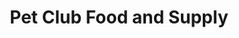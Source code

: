 ---
title: "Pet Club Food and Supply"
url: /elk-grove/pet-club-food-and-supply-bond-road/
shop: pet
---